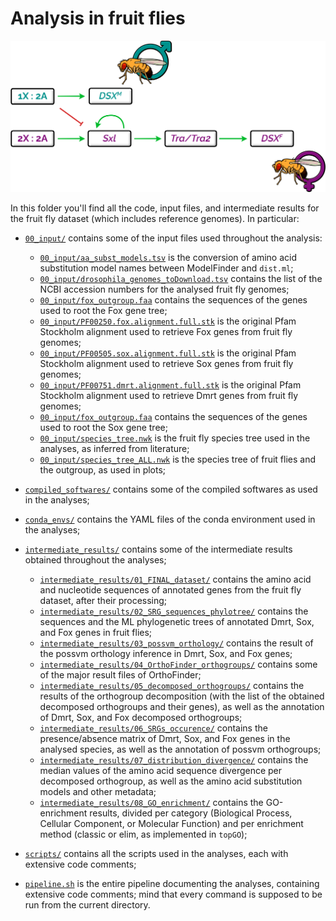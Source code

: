 # Analysis in fruit flies

![alt text`](../figures/drosophila_sexDet_comic_v3.png)

In this folder you'll find all the code, input files, and intermediate results for the fruit fly dataset (which includes reference genomes). In particular:

* [`00_input/`](00_input) contains some of the input files used throughout the analysis:

    * [`00_input/aa_subst_models.tsv`](00_input/aa_subst_models.tsv) is the conversion of amino acid substitution model names between ModelFinder and `dist.ml`;
    * [`00_input/drosophila_genomes_toDownload.tsv`](00_input/drosophila_genomes_toDownload.tsv) contains the list of the NCBI accession numbers for the analysed fruit fly genomes;
    * [`00_input/fox_outgroup.faa`](00_input/fox_reference_outgroup.faa) contains the sequences of the genes used to root the Fox gene tree;
    * [`00_input/PF00250.fox.alignment.full.stk`](00_input/PF00250.fox.alignment.full.stk) is the original Pfam Stockholm alignment used to retrieve Fox genes from fruit fly genomes;
    * [`00_input/PF00505.sox.alignment.full.stk`](00_input/PF00505.sox.alignment.full.stk) is the original Pfam Stockholm alignment used to retrieve Sox genes from fruit fly genomes;
    * [`00_input/PF00751.dmrt.alignment.full.stk`](00_input/PF00751.dmrt.alignment.full.stk) is the original Pfam Stockholm alignment used to retrieve Dmrt genes from fruit fly genomes;
    * [`00_input/fox_outgroup.faa`](00_input/fox_reference_outgroup.faa) contains the sequences of the genes used to root the Sox gene tree;
    * [`00_input/species_tree.nwk`](00_input/species_tree.nwk) is the fruit fly species tree used in the analyses, as inferred from literature;
    * [`00_input/species_tree_ALL.nwk`](00_input/species_tree_ALL.nwk) is the species tree of fruit flies and the outgroup, as used in plots;

* [`compiled_softwares/`](compiled_softwares/) contains some of the compiled softwares as used in the analyses;
* [`conda_envs/`](conda_envs/) contains the YAML files of the conda environment used in the analyses;
* [`intermediate_results/`](intermediate_results/) contains some of the intermediate results obtained throughout the analyses;

    * [`intermediate_results/01_FINAL_dataset/`](intermediate_results/01_FINAL_dataset/) contains the amino acid and nucleotide sequences of annotated genes from the fruit fly dataset, after their processing;
    * [`intermediate_results/02_SRG_sequences_phylotree/`](intermediate_results/02_SRG_sequences_phylotree/) contains the sequences and the ML phylogenetic trees of annotated Dmrt, Sox, and Fox genes in fruit flies;
    * [`intermediate_results/03_possvm_orthology/`](intermediate_results/03_possvm_orthology/) contains the result of the possvm orthology inference in Dmrt, Sox, and Fox genes;
    * [`intermediate_results/04_OrthoFinder_orthogroups/`](intermediate_results/04_OrthoFinder_orthogroups/) contains some of the major result files of OrthoFinder;
    * [`intermediate_results/05_decomposed_orthogroups/`](intermediate_results/05_decomposed_orthogroups/) contains the results of the orthogroup decomposition (with the list of the obtained decomposed orthogroups and their genes), as well as the annotation of Dmrt, Sox, and Fox decomposed orthogroups;
    * [`intermediate_results/06_SRGs_occurence/`](intermediate_results/06_SRGs_occurence/) contains the presence/absence matrix of Dmrt, Sox, and Fox genes in the analysed species, as well as the annotation of possvm orthogroups;
    * [`intermediate_results/07_distribution_divergence/`](intermediate_results/07_distribution_divergence/) contains the median values of the amino acid sequence divergence per decomposed orthogroup, as well as the amino acid substitution models and other metadata;
    * [`intermediate_results/08_GO_enrichment/`](intermediate_results/08_GO_enrichment/) contains the GO-enrichment results, divided per category (Biological Process, Cellular Component, or Molecular Function) and per enrichment method (classic or elim, as implemented in `topGO`);

* [`scripts/`](scripts/) contains all the scripts used in the analyses, each with extensive code comments;
* [`pipeline.sh`](pipeline.sh) is the entire pipeline documenting the analyses, containing extensive code comments; mind that every command is supposed to be run from the current directory.
